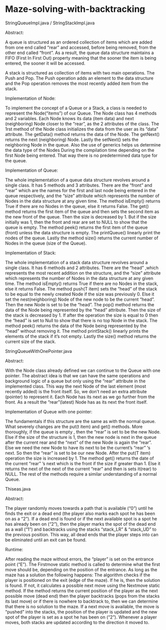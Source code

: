 # Maze-solving-with-backtracking

StringQueueImpl.java / StringStackImpl.java

Abstract:

A queue is structured as an ordered collection of items which are added from one end called “rear” and accessed, before being removed, from the other end called “front”. As a result, the queue data structure maintains a FIFO (First In First Out) property meaning that the sooner the item is being entered, the sooner it will be accessed.

A stack is structured as collection of items with two main operations. The Push and Pop. The Push operation adds an element to the data structure and the Pop operation removes the most recently added item from the stack.

Implementation of Node:

To implement the concept of a Queue or a Stack, a class is needed to represent the Node(“items”) of our Queue. The Node class has 4 methods and 2 variables. Each Node knows its data (item data) and next (neighboring) Node closer to the “rear”, as the 2 attributes of the class. The 1rst method of the Node class initializes the data from the user as its “data” attribute. The getData() method returns the data of the Node. The getNext() returns the next (neighboring) Node. Lastly the setNext() sets the neighboring Node in the queue.
Also the use of generics helps us determine the data type of the Nodes During the compilation time depending on the first Node being entered. That way there is no predetermined data type for the queue.

Implementation of Queue:

The whole implementation of a queue data structure revolves around a single class. It has 5 methods and 3 attributes. There are the “front” and “rear” which are the names for the first and last node being entered in the queue respectively, and the “size” attribute which represents the number of Nodes in the data structure at any given time. The method isEmpty() returns True if there are no Nodes in the queue, else it returns False. The get() method returns the first item of the queue and then sets the second item as the new front of the queue. Then the size is decreased by 1. But if the size initially was 1, then the front and rear are set to NULL to show that the queue is empty. The method peek() returns the first item of the queue (front) unless the data structure is empty. The printQueue() linearly print the nodes of the queue. Lastly the method size() returns the current number of Nodes in the queue (size of the Queue).

Implementation of Stack:

The whole implementation of a stack data structure revolves around a single class. It has 6 methods and 2 attributes. There are the “head” ,which represents the most recent addition on the structure, and the “size” attribute which represents the number of Nodes in the data structure at any given time. The method isEmpty() returns True if there are no Nodes in the stack, else it returns False. The method push(T item) sets the “head” of the stack to be equal to the newly created Node if the size was previously 0. Else it set the nest(neighboring) Node of the new node to be the current “head”. Then the new Node is set to be the “head”. The pop() method returns the data of the Node being represented by the “head” attribute. Then the size of the stack is decreased by 1. If after the operation the size is equal to 0 then the “head” is set to Null to show that there is no top Node in the stack. The method peek() returns the data of the Node being represented by the “head” without removing it. The method printStack() linearly prints the elements of the stack if it’s not empty. Lastly the size() method returns the current size of the stack.

StringQueueWithOnePointer.java

Abstract:

With the Node class already defined we can continue to the Queue with one pointer. The abstract idea is that we can have the same operations and background logic of a queue but only using the “rear” attribute in the implemented class. This way the next Node of the last element (most recently added) is the front itself. So, we don’t need an extra attribute (pointer) to represent it. Each Node has its next as we go further from the front. As a result the “rear”(latest) Node has as its next the front itself.

Implementation of Queue with one pointer:

The fundamentals if this structure are the same as with the normal queue. What severely changes are the put(t item) and get() methods. More thoroughly, if the queue is empty , then the “rear” is set to be the new Node. Else if the size of the structure is 1, then the new node is next in the queue after the current rear and the “next” of the new Node is again the “rear”. Else we need the new Node to have its next to be the current’s “rear” ‘s next. So then the “rear” is set to be our new Node. After the put(T item) operation the size is increased by 1.
The method get() returns the date of the current “rear” ’s next which is the front if the size if greater than 1. Else it returns the next of the next of the current “rear” and then is sets it(rear) to NULL. The rest of the methods require a similar understanding of a normal Queue.

Thiseas.java

Abstract:

The player randomly moves towards a path that is available (“0”) until he finds the exit or a dead end (the player also marks each spot he has been on as a “2”). If a dead end is found or if the next available spot is a spot he has already been on (“2”), then the player marks the spot of the dead end as a wall (“1”) and backtracks using the stacks “stack_LR” & “stack_UD” to the previous position. This way, all dead ends that the player steps into can be eliminated until an exit can be found.

Runtime:

After reading the maze without errors, the “player” is set on the entrance point (“E”). The Firstmove static method is called to determine what the first move should be, depending on the position of the entrance. As long as the maze has a solution the following happens: The algorithm checks if the player is positioned on the exit (edge of the maze). If he is, then the solution is found. If not, it calculates a possible next move using the Nextmove static method. If the method returns the current position of the player as the next possible move (dead end) then the player backtracks (pops from the stacks its last move) or if there is nowhere to backtrack to, then we can determine that there is no solution to the maze. If a next move is available, the move is “pushed” into the stacks, the position of the player is updated and the new spot of the player is set as a spot he has been on (“2”). Whenever a player moves, both stacks are updated according to the direction it moved to.
